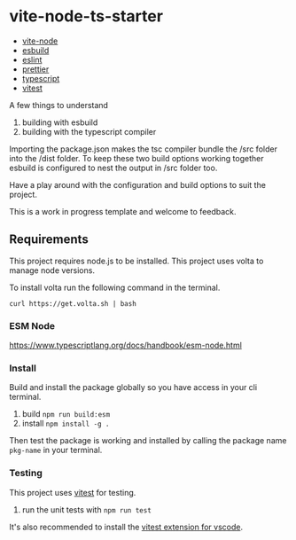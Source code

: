 # vite-node-ts-starter

- [vite-node](https://github.com/vitest-dev/vitest/tree/main/packages/vite-node)
- [esbuild](https://esbuild.github.io/)
- [eslint](https://eslint.org/)
- [prettier](https://prettier.io/)
- [typescript](https://www.typescriptlang.org/)
- [vitest](https://vitest.dev/)

A few things to understand

1. building with esbuild
2. building with the typescript compiler

Importing the package.json makes the tsc compiler bundle the /src folder into the /dist folder. To keep these two build options working together esbuild is configured to nest the output in /src folder too.

Have a play around with the configuration and build options to suit the project.

This is a work in progress template and welcome to feedback.

## Requirements

This project requires node.js to be installed. This project uses volta to manage node versions.

To install volta run the following command in the terminal.

```
curl https://get.volta.sh | bash
```

### ESM Node

https://www.typescriptlang.org/docs/handbook/esm-node.html

### Install

Build and install the package globally so you have access in your cli terminal.

1. build `npm run build:esm`
2. install `npm install -g .`

Then test the package is working and installed by calling the package name `pkg-name` in your terminal.

### Testing

This project uses [vitest](https://vitest.dev/) for testing.

1. run the unit tests with `npm run test`

It's also recommended to install the [vitest extension for vscode](https://marketplace.visualstudio.com/items?itemName=ZixuanChen.vitest-explorer).

